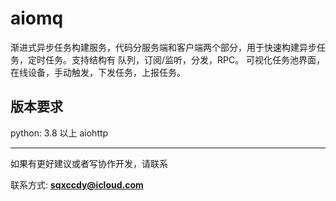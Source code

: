 # aiomq
渐进式异步任务构建服务，代码分服务端和客户端两个部分，用于快速构建异步任务，定时任务。支持结构有 队列，订阅/监听，分发，RPC。
可视化任务池界面，在线设备，手动触发，下发任务，上报任务。

版本要求
---

python: 3.8 以上
aiohttp


---

如果有更好建议或者写协作开发，请联系

联系方式: **sqxccdy@icloud.com**